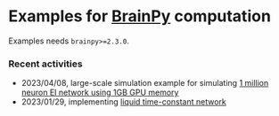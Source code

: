 # Examples for [BrainPy](https://github.com/brainpy/BrainPy) computation

Examples needs ``brainpy>=2.3.0``.




### Recent activities

- 2023/04/08, large-scale simulation example for simulating [1 million neuron EI network using 1GB GPU memory](./large_scale_modeling/EI_net_with_1m_neurons.ipynb)
- 2023/01/29, implementing [liquid time-constant network](./brain_inspired_computing/liquid_time_constant_network.py)



